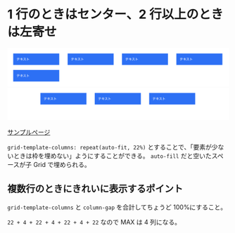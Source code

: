 # 1 行のときはセンター、2 行以上のときは左寄せ

![スクリーンショット](./screen.png)
![スクリーンショット](./screen2.png)

[サンプルページ](https://grid-layout-euh.pages.dev/04/)

`grid-template-columns: repeat(auto-fit, 22%)` とすることで、「要素が少ないときは枠を埋めない」ようにすることができる。 `auto-fill` だと空いたスペースが子 Grid で埋められる。

## 複数行のときにきれいに表示するポイント

`grid-template-columns` と `column-gap` を合計してちょうど 100%にすること。

`22 + 4 + 22 + 4 + 22 + 4 + 22` なので MAX は 4 列になる。
